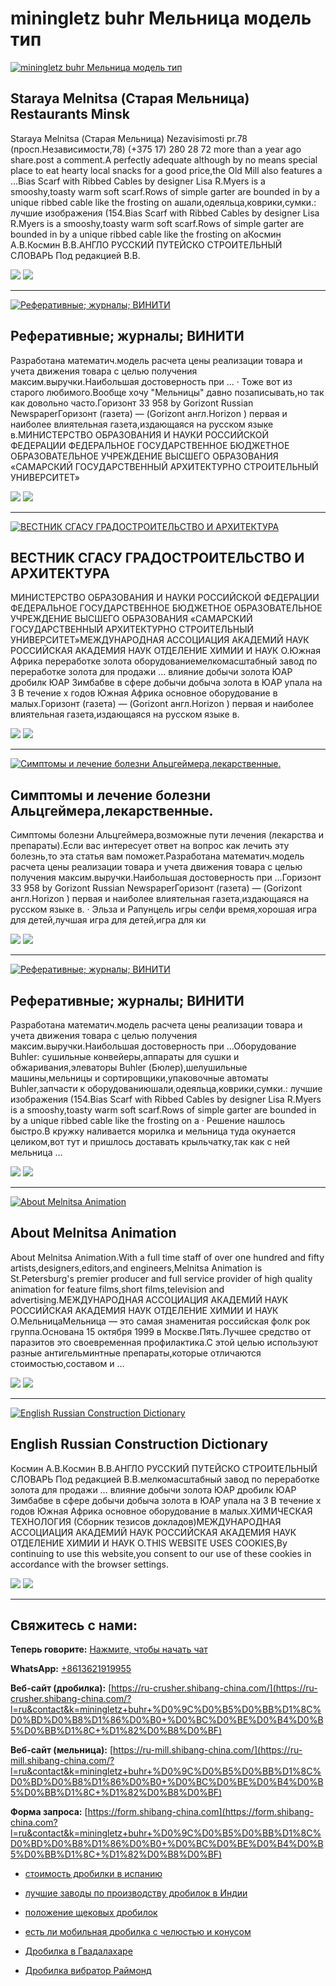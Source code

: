 # miningletz buhr Мельница модель тип

<a href="https://swt.shibang-china.com/?l=ru&img&k=miningletz+buhr+%D0%9C%D0%B5%D0%BB%D1%8C%D0%BD%D0%B8%D1%86%D0%B0+%D0%BC%D0%BE%D0%B4%D0%B5%D0%BB%D1%8C+%D1%82%D0%B8%D0%BF" target="_blank">![miningletz buhr Мельница модель тип](http://static.shibang-china.com/all-800x300/1222.jpg)</a>

## Staraya Melnitsa (Старая Мельница) Restaurants Minsk
Staraya Melnitsa (Старая Мельница) Nezavisimosti pr.78 (просп.Независимости,78) (+375 17) 280 28 72 more than a year ago share.post a comment.A perfectly adequate although by no means special place to eat hearty local snacks for a good price,the Old Mill also features a …Bias Scarf with Ribbed Cables by designer Lisa R.Myers is a smooshy,toasty warm soft scarf.Rows of simple garter are bounded in by a unique ribbed cable like the frosting on aшали,одеяльцa,коврики,сумки.: лучшие изображения (154.Bias Scarf with Ribbed Cables by designer Lisa R.Myers is a smooshy,toasty warm soft scarf.Rows of simple garter are bounded in by a unique ribbed cable like the frosting on aКосмин А.В.Космин В.В.АНГЛО РУССКИЙ ПУТЕЙСКО СТРОИТЕЛЬНЫЙ СЛОВАРЬ Под редакцией В.В.


<a href="https://whatsapp.shibangsoft.com/WhatsApp.php" target="_blank" title="WhatsApp">![](http://static.shibang-china.com/icon/whatsapp.png)</a> <a href="https://swt.shibang-china.com/?l=ru&icon&k=miningletz+buhr+%D0%9C%D0%B5%D0%BB%D1%8C%D0%BD%D0%B8%D1%86%D0%B0+%D0%BC%D0%BE%D0%B4%D0%B5%D0%BB%D1%8C+%D1%82%D0%B8%D0%BF" target="_blank">![](http://static.shibang-china.com/icon/chat-ru.png)</a>

---

<a href="https://swt.shibang-china.com/?l=ru&img&k=miningletz+buhr+%D0%9C%D0%B5%D0%BB%D1%8C%D0%BD%D0%B8%D1%86%D0%B0+%D0%BC%D0%BE%D0%B4%D0%B5%D0%BB%D1%8C+%D1%82%D0%B8%D0%BF" target="_blank">![Реферативные; журналы; ВИНИТИ](http://static.shibang-china.com/all-800x300/539.jpg)</a>

## Реферативные; журналы; ВИНИТИ
Разработана математич.модель расчета цены реализации товара и учета движения товара с целью получения максим.выручки.Наибольшая достоверность при …&nbsp;&#0183;&#32;Тоже вот из старого любимого.Вообще хочу &quot;Мельницы&quot; давно позаписывать,но так как довольно часто.Горизонт 33 958 by Gorizont Russian NewspaperГоризонт (газета) — (Gorizont англ.Horizon ) первая и наиболее влиятельная газета,издающаяся на русском языке в.МИНИСТЕРСТВО ОБРАЗОВАНИЯ И НАУКИ РОССИЙСКОЙ ФЕДЕРАЦИИ ФЕДЕРАЛЬНОЕ ГОСУДАРСТВЕННОЕ БЮДЖЕТНОЕ ОБРАЗОВАТЕЛЬНОЕ УЧРЕЖДЕНИЕ ВЫСШЕГО ОБРАЗОВАНИЯ &#171;САМАРСКИЙ ГОСУДАРСТВЕННЫЙ АРХИТЕКТУРНО СТРОИТЕЛЬНЫЙ УНИВЕРСИТЕТ&#187;


<a href="https://whatsapp.shibangsoft.com/WhatsApp.php" target="_blank" title="WhatsApp">![](http://static.shibang-china.com/icon/whatsapp.png)</a> <a href="https://swt.shibang-china.com/?l=ru&icon&k=miningletz+buhr+%D0%9C%D0%B5%D0%BB%D1%8C%D0%BD%D0%B8%D1%86%D0%B0+%D0%BC%D0%BE%D0%B4%D0%B5%D0%BB%D1%8C+%D1%82%D0%B8%D0%BF" target="_blank">![](http://static.shibang-china.com/icon/chat-ru.png)</a>

---

<a href="https://swt.shibang-china.com/?l=ru&img&k=miningletz+buhr+%D0%9C%D0%B5%D0%BB%D1%8C%D0%BD%D0%B8%D1%86%D0%B0+%D0%BC%D0%BE%D0%B4%D0%B5%D0%BB%D1%8C+%D1%82%D0%B8%D0%BF" target="_blank">![ВЕСТНИК СГАСУ ГРАДОСТРОИТЕЛЬСТВО И АРХИТЕКТУРА](http://static.shibang-china.com/all-800x300/966.jpg)</a>

## ВЕСТНИК СГАСУ ГРАДОСТРОИТЕЛЬСТВО И АРХИТЕКТУРА
МИНИСТЕРСТВО ОБРАЗОВАНИЯ И НАУКИ РОССИЙСКОЙ ФЕДЕРАЦИИ ФЕДЕРАЛЬНОЕ ГОСУДАРСТВЕННОЕ БЮДЖЕТНОЕ ОБРАЗОВАТЕЛЬНОЕ УЧРЕЖДЕНИЕ ВЫСШЕГО ОБРАЗОВАНИЯ &#171;САМАРСКИЙ ГОСУДАРСТВЕННЫЙ АРХИТЕКТУРНО СТРОИТЕЛЬНЫЙ УНИВЕРСИТЕТ&#187;МЕЖДУНАРОДНАЯ АССОЦИАЦИЯ АКАДЕМИЙ НАУК РОССИЙСКАЯ АКАДЕМИЯ НАУК ОТДЕЛЕНИЕ ХИМИИ И НАУК О.Южная Африка переработке золота оборудованиемелкомасштабный завод по переработке золота для продажи … влияние добычи золота ЮАР дробилк ЮАР Зимбабве в сфере добычи добыча золота в ЮАР упала на 3 В течение х годов Южная Африка основное оборудование в малых.Горизонт (газета) — (Gorizont англ.Horizon ) первая и наиболее влиятельная газета,издающаяся на русском языке в.


<a href="https://whatsapp.shibangsoft.com/WhatsApp.php" target="_blank" title="WhatsApp">![](http://static.shibang-china.com/icon/whatsapp.png)</a> <a href="https://swt.shibang-china.com/?l=ru&icon&k=miningletz+buhr+%D0%9C%D0%B5%D0%BB%D1%8C%D0%BD%D0%B8%D1%86%D0%B0+%D0%BC%D0%BE%D0%B4%D0%B5%D0%BB%D1%8C+%D1%82%D0%B8%D0%BF" target="_blank">![](http://static.shibang-china.com/icon/chat-ru.png)</a>

---

<a href="https://swt.shibang-china.com/?l=ru&img&k=miningletz+buhr+%D0%9C%D0%B5%D0%BB%D1%8C%D0%BD%D0%B8%D1%86%D0%B0+%D0%BC%D0%BE%D0%B4%D0%B5%D0%BB%D1%8C+%D1%82%D0%B8%D0%BF" target="_blank">![Симптомы и лечение болезни Альцгеймера,лекарственные.](http://static.shibang-china.com/all-800x300/480.jpg)</a>

## Симптомы и лечение болезни Альцгеймера,лекарственные.
Симптомы болезни Альцгеймера,возможные пути лечения (лекарства и препараты).Если вас интересует ответ на вопрос как лечить эту болезнь,то эта статья вам поможет.Разработана математич.модель расчета цены реализации товара и учета движения товара с целью получения максим.выручки.Наибольшая достоверность при …Горизонт 33 958 by Gorizont Russian NewspaperГоризонт (газета) — (Gorizont англ.Horizon ) первая и наиболее влиятельная газета,издающаяся на русском языке в.&nbsp;&#0183;&#32;Эльза и Рапунцель игры селфи время,хорошая игра для детей,лучшая игра для детей,игра для ки


<a href="https://whatsapp.shibangsoft.com/WhatsApp.php" target="_blank" title="WhatsApp">![](http://static.shibang-china.com/icon/whatsapp.png)</a> <a href="https://swt.shibang-china.com/?l=ru&icon&k=miningletz+buhr+%D0%9C%D0%B5%D0%BB%D1%8C%D0%BD%D0%B8%D1%86%D0%B0+%D0%BC%D0%BE%D0%B4%D0%B5%D0%BB%D1%8C+%D1%82%D0%B8%D0%BF" target="_blank">![](http://static.shibang-china.com/icon/chat-ru.png)</a>

---

<a href="https://swt.shibang-china.com/?l=ru&img&k=miningletz+buhr+%D0%9C%D0%B5%D0%BB%D1%8C%D0%BD%D0%B8%D1%86%D0%B0+%D0%BC%D0%BE%D0%B4%D0%B5%D0%BB%D1%8C+%D1%82%D0%B8%D0%BF" target="_blank">![Реферативные; журналы; ВИНИТИ](http://static.shibang-china.com/all-800x300/1275.jpg)</a>

## Реферативные; журналы; ВИНИТИ
Разработана математич.модель расчета цены реализации товара и учета движения товара с целью получения максим.выручки.Наибольшая достоверность при …Оборудование Buhler: cушильные конвейеры,аппараты для сушки и обжаривания,элеваторы Buhler (Бюлер),шелушильные машины,мельницы и сортировщики,упаковочные автоматы Buhler,запчасти к оборудованиюшали,одеяльцa,коврики,сумки.: лучшие изображения (154.Bias Scarf with Ribbed Cables by designer Lisa R.Myers is a smooshy,toasty warm soft scarf.Rows of simple garter are bounded in by a unique ribbed cable like the frosting on a&nbsp;&#0183;&#32;Решение нашлось быстро.В кружку наливается морилка и мельница туда окунается целиком,вот тут и пришлось доставать крыльчатку,так как с ней мельница …


<a href="https://whatsapp.shibangsoft.com/WhatsApp.php" target="_blank" title="WhatsApp">![](http://static.shibang-china.com/icon/whatsapp.png)</a> <a href="https://swt.shibang-china.com/?l=ru&icon&k=miningletz+buhr+%D0%9C%D0%B5%D0%BB%D1%8C%D0%BD%D0%B8%D1%86%D0%B0+%D0%BC%D0%BE%D0%B4%D0%B5%D0%BB%D1%8C+%D1%82%D0%B8%D0%BF" target="_blank">![](http://static.shibang-china.com/icon/chat-ru.png)</a>

---

<a href="https://swt.shibang-china.com/?l=ru&img&k=miningletz+buhr+%D0%9C%D0%B5%D0%BB%D1%8C%D0%BD%D0%B8%D1%86%D0%B0+%D0%BC%D0%BE%D0%B4%D0%B5%D0%BB%D1%8C+%D1%82%D0%B8%D0%BF" target="_blank">![About Melnitsa Animation](http://static.shibang-china.com/all-800x300/71.jpg)</a>

## About Melnitsa Animation
About Melnitsa Animation.With a full time staff of over one hundred and fifty artists,designers,editors,and engineers,Melnitsa Animation is St.Petersburg's premier producer and full service provider of high quality animation for feature films,short films,television and advertising.МЕЖДУНАРОДНАЯ АССОЦИАЦИЯ АКАДЕМИЙ НАУК РОССИЙСКАЯ АКАДЕМИЯ НАУК ОТДЕЛЕНИЕ ХИМИИ И НАУК О.МельницаМельница — это самая знаменитая российская фолк рок группа.Основана 15 октября 1999 в Москве.Пять.Лучшее средство от паразитов это своевременная профилактика.С этой целью используют разные антигельминтные препараты,которые отличаются стоимостью,составом и …


<a href="https://whatsapp.shibangsoft.com/WhatsApp.php" target="_blank" title="WhatsApp">![](http://static.shibang-china.com/icon/whatsapp.png)</a> <a href="https://swt.shibang-china.com/?l=ru&icon&k=miningletz+buhr+%D0%9C%D0%B5%D0%BB%D1%8C%D0%BD%D0%B8%D1%86%D0%B0+%D0%BC%D0%BE%D0%B4%D0%B5%D0%BB%D1%8C+%D1%82%D0%B8%D0%BF" target="_blank">![](http://static.shibang-china.com/icon/chat-ru.png)</a>

---

<a href="https://swt.shibang-china.com/?l=ru&img&k=miningletz+buhr+%D0%9C%D0%B5%D0%BB%D1%8C%D0%BD%D0%B8%D1%86%D0%B0+%D0%BC%D0%BE%D0%B4%D0%B5%D0%BB%D1%8C+%D1%82%D0%B8%D0%BF" target="_blank">![English Russian Construction Dictionary](http://static.shibang-china.com/all-800x300/987.jpg)</a>

## English Russian Construction Dictionary
Космин А.В.Космин В.В.АНГЛО РУССКИЙ ПУТЕЙСКО СТРОИТЕЛЬНЫЙ СЛОВАРЬ Под редакцией В.В.мелкомасштабный завод по переработке золота для продажи … влияние добычи золота ЮАР дробилк ЮАР Зимбабве в сфере добычи добыча золота в ЮАР упала на 3 В течение х годов Южная Африка основное оборудование в малых.ХИМИЧЕСКАЯ ТЕХНОЛОГИЯ (Сборник тезисов докладов)МЕЖДУНАРОДНАЯ АССОЦИАЦИЯ АКАДЕМИЙ НАУК РОССИЙСКАЯ АКАДЕМИЯ НАУК ОТДЕЛЕНИЕ ХИМИИ И НАУК О.THIS WEBSITE USES COOKIES,By continuing to use this website,you consent to our use of these cookies in accordance with the browser settings.


<a href="https://whatsapp.shibangsoft.com/WhatsApp.php" target="_blank" title="WhatsApp">![](http://static.shibang-china.com/icon/whatsapp.png)</a> <a href="https://swt.shibang-china.com/?l=ru&icon&k=miningletz+buhr+%D0%9C%D0%B5%D0%BB%D1%8C%D0%BD%D0%B8%D1%86%D0%B0+%D0%BC%D0%BE%D0%B4%D0%B5%D0%BB%D1%8C+%D1%82%D0%B8%D0%BF" target="_blank">![](http://static.shibang-china.com/icon/chat-ru.png)</a>

---
## Свяжитесь с нами:

**Теперь говорите:** [Нажмите, чтобы начать чат](https://swt.shibang-china.com?l=ru&contact&k=miningletz+buhr+%D0%9C%D0%B5%D0%BB%D1%8C%D0%BD%D0%B8%D1%86%D0%B0+%D0%BC%D0%BE%D0%B4%D0%B5%D0%BB%D1%8C+%D1%82%D0%B8%D0%BF)

**WhatsApp:**  [+8613621919955](https://whatsapp.shibangsoft.com/WhatsApp.php)

**Веб-сайт (дробилка):** [https://ru-crusher.shibang-china.com/](https://ru-crusher.shibang-china.com/?l=ru&contact&k=miningletz+buhr+%D0%9C%D0%B5%D0%BB%D1%8C%D0%BD%D0%B8%D1%86%D0%B0+%D0%BC%D0%BE%D0%B4%D0%B5%D0%BB%D1%8C+%D1%82%D0%B8%D0%BF)

**Веб-сайт (мельница):** [https://ru-mill.shibang-china.com/](https://ru-mill.shibang-china.com/?l=ru&contact&k=miningletz+buhr+%D0%9C%D0%B5%D0%BB%D1%8C%D0%BD%D0%B8%D1%86%D0%B0+%D0%BC%D0%BE%D0%B4%D0%B5%D0%BB%D1%8C+%D1%82%D0%B8%D0%BF)

**Форма запроса:** [https://form.shibang-china.com](https://form.shibang-china.com?l=ru&contact&k=miningletz+buhr+%D0%9C%D0%B5%D0%BB%D1%8C%D0%BD%D0%B8%D1%86%D0%B0+%D0%BC%D0%BE%D0%B4%D0%B5%D0%BB%D1%8C+%D1%82%D0%B8%D0%BF)

* [стоимость дробилки в испанию](../125/%D1%81%D1%82%D0%BE%D0%B8%D0%BC%D0%BE%D1%81%D1%82%D1%8C%20%D0%B4%D1%80%D0%BE%D0%B1%D0%B8%D0%BB%D0%BA%D0%B8%20%D0%B2%20%D0%B8%D1%81%D0%BF%D0%B0%D0%BD%D0%B8%D1%8E.md)

* [лучшие заводы по производству дробилок в Индии](../122/%D0%BB%D1%83%D1%87%D1%88%D0%B8%D0%B5%20%D0%B7%D0%B0%D0%B2%D0%BE%D0%B4%D1%8B%20%D0%BF%D0%BE%20%D0%BF%D1%80%D0%BE%D0%B8%D0%B7%D0%B2%D0%BE%D0%B4%D1%81%D1%82%D0%B2%D1%83%20%D0%B4%D1%80%D0%BE%D0%B1%D0%B8%D0%BB%D0%BE%D0%BA%20%D0%B2%20%D0%98%D0%BD%D0%B4%D0%B8%D0%B8.md)

* [положение щековых дробилок](../124/%D0%BF%D0%BE%D0%BB%D0%BE%D0%B6%D0%B5%D0%BD%D0%B8%D0%B5%20%D1%89%D0%B5%D0%BA%D0%BE%D0%B2%D1%8B%D1%85%20%D0%B4%D1%80%D0%BE%D0%B1%D0%B8%D0%BB%D0%BE%D0%BA.md)

* [есть ли мобильная дробилка с челюстью и конусом](../121/%D0%B5%D1%81%D1%82%D1%8C%20%D0%BB%D0%B8%20%D0%BC%D0%BE%D0%B1%D0%B8%D0%BB%D1%8C%D0%BD%D0%B0%D1%8F%20%D0%B4%D1%80%D0%BE%D0%B1%D0%B8%D0%BB%D0%BA%D0%B0%20%D1%81%20%D1%87%D0%B5%D0%BB%D1%8E%D1%81%D1%82%D1%8C%D1%8E%20%D0%B8%20%D0%BA%D0%BE%D0%BD%D1%83%D1%81%D0%BE%D0%BC.md)

* [Дробилка в Гвадалахаре](../122/%D0%94%D1%80%D0%BE%D0%B1%D0%B8%D0%BB%D0%BA%D0%B0%20%D0%B2%20%D0%93%D0%B2%D0%B0%D0%B4%D0%B0%D0%BB%D0%B0%D1%85%D0%B0%D1%80%D0%B5.md)

* [Дробилка вибратор Раймонд](../123/%D0%94%D1%80%D0%BE%D0%B1%D0%B8%D0%BB%D0%BA%D0%B0%20%D0%B2%D0%B8%D0%B1%D1%80%D0%B0%D1%82%D0%BE%D1%80%20%D0%A0%D0%B0%D0%B9%D0%BC%D0%BE%D0%BD%D0%B4.md)